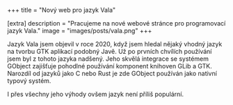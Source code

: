 +++
title = "Nový web pro jazyk Vala"

[extra]
description = "Pracujeme na nové webové stránce pro programovací jazyk Vala."
image = "images/posts/vala.png"
+++

Jazyk Vala jsem objevil v roce 2020, když jsem hledal nějaký vhodný jazyk na tvorbu GTK aplikací podobný Javě. Už po prvních chvílích používání jsem byl z tohoto jazyka nadšený. Jeho skvělá integrace se systémem GObject zajišťuje pohodlné používání komponent knihoven GLib a GTK. Narozdíl od jazyků jako C nebo Rust je zde GObject používán jako nativní typový systém.

I přes všechny jeho výhody ovšem jazyk není příliš populární.
